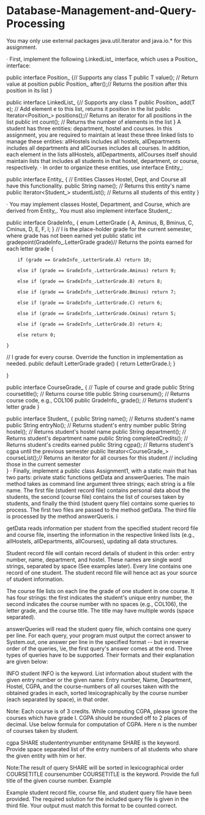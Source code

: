 # Database-Management-and-Query-Processing
You may only use external packages java.util.Iterator and java.io.* for this assignment.

· First, implement the following LinkedList_ interface, which uses a Position_ interface:

  
public interface Position_<T> {// Supports any class T
   public T value();          // Return value at position
   public Position_<T> after();// Returns the position after this position in its list
}

public interface LinkedList_<T> {// Supports any class T
   public Position_<T> add(T e);              // Add element e to this list, returns it position in the list
   public Iterator<Position_<T>>  positions();// Returns an iterator for all positions in the list
   public int  count();                      // Returns the number of elements in the list
}
A student has three entities: department, hostel and courses. In this assignment, you are required to maintain at least these three linked lists to manage these entities: allHostels includes all hostels, allDepartments includes all departments and allCourses includes all courses. In addition, each element in the lists allHostels, allDepartments, allCourses itself should maintain lists that includes all students in that hostel, department, or course, respectively. 
· In order to organize these entities, use interface Entity_:


public interface Entity_ { // Entities Classes Hostel, Dept, and Course all have this functionality. 
   public String name();                 // Returns this  entity's name
   public Iterator<Student_> studentList();        // Returns all students of this entity
}

· You may implement classes Hostel, Department, and Course, which are derived from Entity_. You must also implement interface Student_:

 
 
public interface GradeInfo_ {
   enum LetterGrade {
	A, Aminus, B, Bminus, C, Cminus, D, E, F, I; 
   } // I is the place-holder grade for the current semester, where grade has not been earned yet 
   public static int gradepoint(GradeInfo_.LetterGrade grade)// Returns the points earned for each letter grade
	{

		if (grade == GradeInfo_.LetterGrade.A) return 10;

		else if (grade == GradeInfo_.LetterGrade.Aminus) return 9;

		else if (grade == GradeInfo_.LetterGrade.B) return 8;

		else if (grade == GradeInfo_.LetterGrade.Bminus) return 7;

		else if (grade == GradeInfo_.LetterGrade.C) return 6;

		else if (grade == GradeInfo_.LetterGrade.Cminus) return 5;

		else if (grade == GradeInfo_.LetterGrade.D) return 4;

		else return 0;

	}

   // I grade for every course. Override the function in implementation as needed.
    public default LetterGrade grade() 
	{ return LetterGrade.I;
	}
  
}
 
public interface CourseGrade_ {		// Tuple of course and grade
   public String coursetitle();   	 // Returns course title 
   public String coursenum();   	 // Returns course code, e.g., COL106 
   public GradeInfo_ grade();   	 // Returns student's letter grade
}
 
public interface Student_ {
   public String name();               	// Returns student's name
   public String entryNo();            	// Returns student's entry number
   public String hostel();             	// Returns student's hostel name
   public String department();         	// Returns student's department name
   public String completedCredits();   	// Returns student's credits earned
   public String cgpa();   		// Returns student's cgpa until the previous semester
   public Iterator<CourseGrade_> courseList();// Returns an iterator for all courses for this student
					      // including those in the current semester	
}
· Finally, implement a public class Assignment1, with a static main that has two parts: private static functions getData and answerQueries. The main method takes as command line argument three strings; each string is a file name. The first file (student record file) contains personal data about the students, the second (course file) contains the list of courses taken by students, and finally the third (student query file) contains some queries to process. The first two files are passed to the method getData. The third file is processed by the method answerQueris. i

getData reads information per student from the specified student record file and course file, inserting the information in the respective linked lists (e.g., allHostels, allDepartments, allCourses), updating all data structures.

Student record file will contain record details of student in this order: entry number, name, department, and hostel. These names are single word strings, separated by space (See examples later). Every line contains one record of one student. The student record file will hence act as your source of student information.

The course file lists on each line the grade of one student in one course. It has four strings: the first indicates the student's unique entry number, the second indicates the course number with no spaces (e.g., COL106), the letter grade, and the course title. The title may have multiple words (space separated).

answerQueries will read the student query file, which contains one query per line. For each query, your program must output the correct answer to System.out, one answer per line in the specified format -- but in reverse order of the queries, \ie, the first query's answer comes at the end. Three types of queries have to be supported. Their formats and their explanation are given below:

INFO student
INFO is the keyword. List information about student with the given entry number or the given name: Entry number, Name, Department, Hostel, CGPA, and the course-numbers of all courses taken with the obtained grades in each, sorted lexicographically by the course number (each separated by space), in that order. 

Note: Each course is of 3 credits. While computing CGPA, please ignore the courses which have grade I. CGPA should be rounded off to 2 places of decimal. Use below formula for computation of CGPA. Here n is the number of courses taken by student. 

cgpa 
SHARE studententrynumber entityname
SHARE is the keyword. Provide space separated list of the entry numbers of all students who share the given entity with him or her. 

Note:The result of query SHARE will be sorted in lexicographical order
COURSETITLE coursenumber
COURSETITLE is the keyword. Provide the full title of the given course number.
Example

Example student record file, course file, and student query file have been provided. The required solution for the included query file is given in the third file. Your output must match this format to be counted correct.
